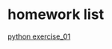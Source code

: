 # homework list
[python exercise_01](https://github.com/SongYaoxiang/compuational_physics_N2015301020043/blob/master/exercise_01_myname.py)
